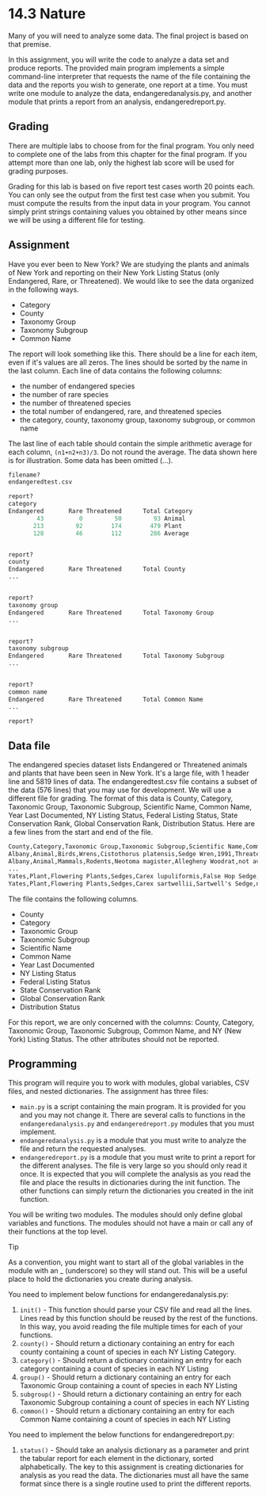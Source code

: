 # 14.3 Nature

Many of you will need to analyze some data. The final project is based on that premise.

In this assignment, you will write the code to analyze a data set and produce reports. The provided main program implements a simple command-line interpreter that requests the name of the file containing the data and the reports you wish to generate, one report at a time. You must write one module to analyze the data, endangeredanalysis.py, and another module that prints a report from an analysis, endangeredreport.py.

## Grading

There are multiple labs to choose from for the final program. You only need to complete one of the labs from this chapter for the final program. If you attempt more than one lab, only the highest lab score will be used for grading purposes.

Grading for this lab is based on five report test cases worth 20 points each. You can only see the output from the first test case when you submit. You must compute the results from the input data in your program. You cannot simply print strings containing values you obtained by other means since we will be using a different file for testing.

## Assignment

Have you ever been to New York? We are studying the plants and animals of New York and reporting on their New York Listing Status (only Endangered, Rare, or Threatened). We would like to see the data organized in the following ways.

- Category
- County
- Taxonomy Group
- Taxonomy Subgroup
- Common Name

The report will look something like this. There should be a line for each item, even if it's values are all zeros. The lines should be sorted by the name in the last column. Each line of data contains the following columns:

- the number of endangered species
- the number of rare species
- the number of threatened species
- the total number of endangered, rare, and threatened species
- the category, county, taxonomy group, taxonomy subgroup, or common name

The last line of each table should contain the simple arithmetic average for each column, `(n1+n2+n3)/3`. Do not round the average.
The data shown here is for illustration. Some data has been omitted (...).

```python
filename?
endangeredtest.csv

report?
category
Endangered       Rare Threatened      Total Category
        43          0         50         93 Animal
       213         92        174        479 Plant
       128         46        112        286 Average


report?
county
Endangered       Rare Threatened      Total County
...


report?
taxonomy group
Endangered       Rare Threatened      Total Taxonomy Group
...


report?
taxonomy subgroup
Endangered       Rare Threatened      Total Taxonomy Subgroup
...


report?
common name
Endangered       Rare Threatened      Total Common Name
...

report?
```

## Data file

The endangered species dataset lists Endangered or Threatened animals and plants that have been seen in New York. It's a large file, with 1 header line and 5819 lines of data. The endangeredtest.csv file contains a subset of the data (576 lines) that you may use for development. We will use a different file for grading. The format of this data is County, Category, Taxonomic Group, Taxonomic Subgroup, Scientific Name, Common Name, Year Last Documented, NY Listing Status, Federal Listing Status, State Conservation Rank, Global Conservation Rank, Distribution Status. Here are a few lines from the start and end of the file.

```txt
County,Category,Taxonomic Group,Taxonomic Subgroup,Scientific Name,Common Name,Year Last Documented,NY Listing Status,Federal Listing Status,State Conservation Rank,Global Conservation Rank,Distribution Status
Albany,Animal,Birds,Wrens,Cistothorus platensis,Sedge Wren,1991,Threatened,not listed,S3B,G5,Recently Confirmed
Albany,Animal,Mammals,Rodents,Neotoma magister,Allegheny Woodrat,not available,Endangered,not listed,S1,G3G4,Extirpated
...
Yates,Plant,Flowering Plants,Sedges,Carex lupuliformis,False Hop Sedge,not available,Threatened,not listed,S2,G4,Historically Confirmed
Yates,Plant,Flowering Plants,Sedges,Carex sartwellii,Sartwell's Sedge,not available,Endangered,not listed,S1S2,G4G5,Historically Confirmed
```

The file contains the following columns.

- County
- Category
- Taxonomic Group
- Taxonomic Subgroup
- Scientific Name
- Common Name
- Year Last Documented
- NY Listing Status
- Federal Listing Status
- State Conservation Rank
- Global Conservation Rank
- Distribution Status

For this report, we are only concerned with the columns: County, Category, Taxonomic Group, Taxonomic Subgroup, Common Name, and NY (New York) Listing Status. The other attributes should not be reported.

## Programming

This program will require you to work with modules, global variables, CSV files, and nested dictionaries. The assignment has three files:

- `main.py` is a script containing the main program. It is provided for you and you may not change it. There are several calls to functions in the `endangeredanalysis.py` and `endangeredreport.py` modules that you must implement.
- `endangeredanalysis.py` is a module that you must write to analyze the file and return the requested analyses.
- `endangeredreport.py` is a module that you must write to print a report for the different analyses.
The file is very large so you should only read it once. It is expected that you will complete the analysis as you read the file and place the results in dictionaries during the init function. The other functions can simply return the dictionaries you created in the init function.

You will be writing two modules. The modules should only define global variables and functions. The modules should not have a main or call any of their functions at the top level.

> [!TIP]
> As a convention, you might want to start all of the global variables in the module with an _ (underscore) so they will stand out. This will be a useful place to hold the dictionaries you create during analysis.

You need to implement below functions for endangeredanalysis.py:

1. `init()` - This function should parse your CSV file and read all the lines. Lines read by this function should be reused by the rest of the functions. In this way, you avoid reading the file multiple times for each of your functions.
1. `county()` - Should return a dictionary containing an entry for each county containing a count of species in each NY Listing Category.
1. `category()` - Should return a dictionary containing an entry for each category containing a count of species in each NY Listing
1. `group()` - Should return a dictionary containing an entry for each Taxonomic Group containing a count of species in each NY Listing
1. `subgroup()` - Should return a dictionary containing an entry for each Taxonomic Subgroup containing a count of species in each NY Listing
1. `common()` - Should return a dictionary containing an entry for each Common Name containing a count of species in each NY Listing

You need to implement the below functions for endangeredreport.py:

1. `status()` - Should take an analysis dictionary as a parameter and print the tabular report for each element in the dictionary, sorted alphabetically.
The key to this assignment is creating dictionaries for analysis as you read the data. The dictionaries must all have the same format since there is a single routine used to print the different reports.
